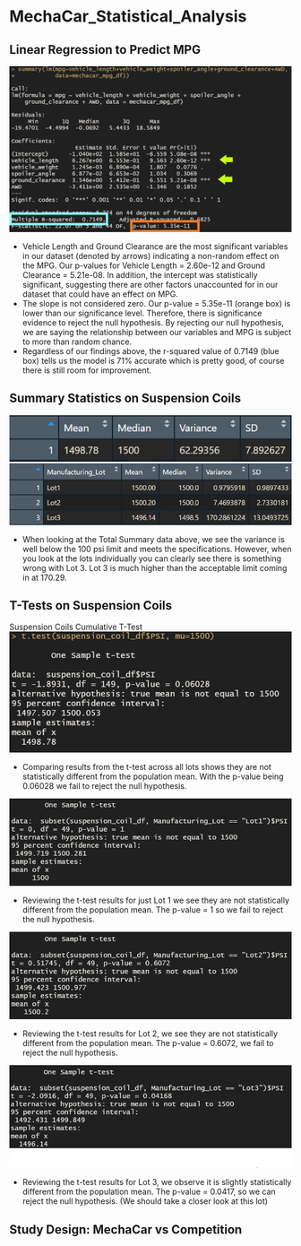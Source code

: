 # MechaCar_Statistical_Analysis

## Linear Regression to Predict MPG
![alt text](https://github.com/amarks5/MechaCar_Statistical_Analysis/blob/main/images/linear_regression_predict_mpg_image.png)
* Vehicle Length and Ground Clearance are the most significant variables in our dataset (denoted by arrows) indicating a non-random effect on the MPG. Our p-values for Vehicle Length = 2.60e-12 and Ground Clearance = 5.21e-08. In addition, the intercept was statistically significant, suggesting there are other factors unaccounted for in our dataset that could have an effect on MPG.
* The slope is not considered zero. Our p-value = 5.35e-11 (orange box) is lower than our significance level. Therefore, there is significance evidence to reject the null hypothesis. By rejecting our null hypothesis, we are saying the relationship between our variables and MPG is subject to more than random chance. 
* Regardless of our findings above, the r-squared value of 0.7149 (blue box) tells us the model is 71% accurate which is pretty good, of course there is still room for improvement.

## Summary Statistics on Suspension Coils
![alt text](https://github.com/amarks5/MechaCar_Statistical_Analysis/blob/main/images/suspension_coil_total_summary.PNG)
![alt text](https://github.com/amarks5/MechaCar_Statistical_Analysis/blob/main/images/suspension_coil_lot_summary.PNG)
* When looking at the Total Summary data above, we see the variance is well below the 100 psi limit and meets the specifications. However, when you look at the lots individually you can clearly see there is something wrong with Lot 3. Lot 3 is much higher than the acceptable limit coming in at 170.29.
## T-Tests on Suspension Coils
Suspension Coils Cumulative T-Test
![alt text](https://github.com/amarks5/MechaCar_Statistical_Analysis/blob/main/images/suspension_coil_cumulative_ttest.PNG)
* Comparing results from the t-test across all lots shows they are not statistically different from the population mean. With the p-value being 0.06028 we fail to reject the null hypothesis.

![alt text](https://github.com/amarks5/MechaCar_Statistical_Analysis/blob/main/images/suspension_coil_lot1.PNG)
* Reviewing the t-test results for just Lot 1 we see they are not statistically different from the population mean. The p-value = 1 so we fail to reject the null hypothesis.

![alt text](https://github.com/amarks5/MechaCar_Statistical_Analysis/blob/main/images/suspension_coil_lot2.PNG)
* Reviewing the t-test results for Lot 2, we see they are not statistically different from the population mean. The p-value = 0.6072, we fail to reject the null hypothesis.

![alt text](https://github.com/amarks5/MechaCar_Statistical_Analysis/blob/main/images/suspension_coil_lot3.PNG)
* Reviewing the t-test results for Lot 3, we observe it is slightly statistically different from the population mean. The p-value = 0.0417, so we can reject the null hypothesis. (We should take a closer look at this lot)


## Study Design: MechaCar vs Competition

